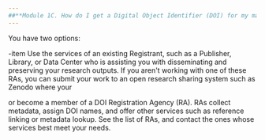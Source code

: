 ```yaml
---
##**Module 1C. How do I get a Digital Object Identifier (DOI) for my material?**
---
```


You have two options: 

-item Use the services of an existing Registrant, such as a Publisher, Library, or Data Center who is assisting you with disseminating and preserving your research outputs. If you aren't working with one of these RAs, you can submit your work to an open research sharing system such as Zenodo where your  

or become a member of a DOI Registration Agency (RA). RAs collect metadata, assign DOI names, and offer other services such as reference linking or metadata lookup. See the list of RAs, and contact the ones whose services best meet your needs.